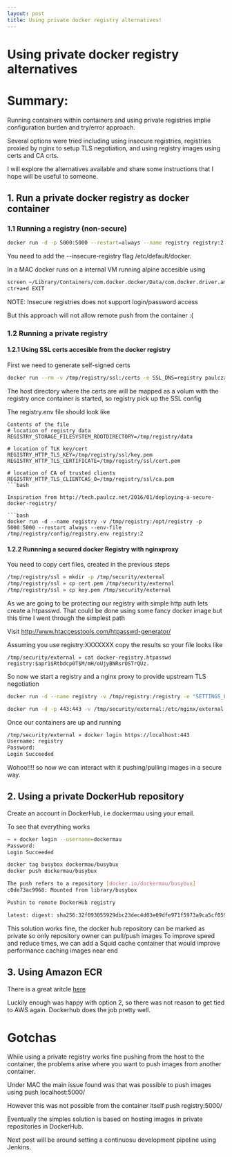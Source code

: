 ```yaml
---
layout: post
title: Using private docker registry alternatives!
---
```


# Using private docker registry alternatives

# Summary:
Running containers within containers and using private registries implie configuration burden and try/error approach.

Several options were tried including  using insecure registries, registries proxied by nginx to setup TLS negotiation, and using
registry images using certs and CA crts.

I will explore the alternatives available and share some instructions that I hope will be useful to someone.

## 1. Run a private docker registry as docker container

### 1.1 Running a registry (non-secure)
```bash
docker run -d -p 5000:5000 --restart=always --name registry registry:2
```
You need to add the --insecure-registry flag /etc/default/docker.

In a MAC docker runs on a internal VM running alpine accesible using

```bash
screen ~/Library/Containers/com.docker.docker/Data/com.docker.driver.amd64-linux/tty
ctr+a+d EXIT
```

NOTE: Insecure registries does not support login/password access

But this approach will not allow remote push from the container :(

### 1.2 Running a private registry

#### 1.2.1 Using SSL certs accesible from the docker registry

First we need to generate self-signed certs
```bash
docker run --rm -v /tmp/registry/ssl:/certs -e SSL_DNS=registry paulczar/omgwtfssl
```
The host directory where the certs are  will be mapped as a volum with the registry once container is started, so registry pick up the SSL config

The registry.env file should look like

```
Contents of the file
# location of registry data
REGISTRY_STORAGE_FILESYSTEM_ROOTDIRECTORY=/tmp/registry/data

# location of TLK key/cert
REGISTRY_HTTP_TLS_KEY=/tmp/registry/ssl/key.pem
REGISTRY_HTTP_TLS_CERTIFICATE=/tmp/registry/ssl/cert.pem

# location of CA of trusted clients
REGISTRY_HTTP_TLS_CLIENTCAS_0=/tmp/registry/ssl/ca.pem
```bash

Inspiration from http://tech.paulcz.net/2016/01/deploying-a-secure-docker-registry/

```bash
docker run -d --name registry -v /tmp/registry:/opt/registry -p 5000:5000 --restart always --env-file /tmp/registry/config/registry.env registry:2
```

#### 1.2.2 Runnning a secured docker Registry with nginxproxy

You need to copy cert files, created in the previous steps
```bash
/tmp/registry/ssl » mkdir -p /tmp/security/external                                                                              mfarache@OEL0043
/tmp/registry/ssl » cp cert.pem /tmp/security/external                                                                           mfarache@OEL0043
/tmp/registry/ssl » cp key.pem /tmp/security/external

```

As we are going to be protecting our registry with simple http auth lets create a htpasswd. That could be done using some fancy docker image but this time I went through the simplest path

Visit http://www.htaccesstools.com/htpasswd-generator/

Assuming you use registry:XXXXXXX
copy the results so your file looks like

```
/tmp/security/external » cat docker-registry.htpasswd                                                     registry:$apr1$Rtbdcp0T$M/mH/oUjyBNRsrOSTrQUz.
```

So now we start a registry and a nginx proxy to provide upstream TLS negotiation
```bash
docker run -d --name registry -v /tmp/registry:/registry -e "SETTINGS_FLAVOR=local" -e "STORAGE_PATH=/registry" registry
```

```bash
docker run -d -p 443:443 -v /tmp/security/external:/etc/nginx/external --link registry:registry --name nginx-registry-proxy marvambass/nginx-registry-proxy
```
Once our containers are up and running

```bash
/tmp/security/external » docker login https://localhost:443                                                                      mfarache@OEL0043
Username: registry
Password:
Login Succeeded
```

Wohoo!!!! so now we can interact with it pushing/pulling images in a secure way.

## 2. Using a private DockerHub repository
Create an account in DockerHub, i.e dockermau using your email.

To see that everything works
```bash
~ » docker login --username=dockermau                                                                                     
Password:
Login Succeeded

docker tag busybox dockermau/busybux
docker push dockermau/busybux

The push refers to a repository [docker.io/dockermau/busybux]
c0de73ac9968: Mounted from library/busybox

Pushin to remote DockerHub registry

latest: digest: sha256:32f093055929dbc23dec4d03e09dfe971f5973a9ca5cf059cbfb644c206aa83f size: 527
```

This solution works fine, the docker hub repository can be marked as private so only repository owner can pull/push images
To improve speed and reduce times, we can add a Squid cache container that would improve performance caching images near end

## 3. Using Amazon ECR
There is a great aritcle [here][1]

[1]: http://rancher.com/using-amazon-container-registry-service/

Luckily enough was happy with option 2, so there was not reason to get tied to AWS again. Dockerhub does the job pretty well.


# Gotchas

While using a private registry works fine pushing from the host to the container, the problems arise where you want to push images from another container.

Under MAC the main issue found was that was possible to push images using
push localhost:5000/<myimage>

However this was not possible from the container itself
push registry:5000/<myimage>

Eventually the simples solution is based on hosting images in private repositories in DockerHub.


Next post will be around setting a continuosu development pipeline using Jenkins.
